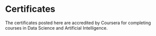 # Certificates
The certificates posted here are accredited by Coursera for completing courses in Data Science and Artificial Intelligence.
